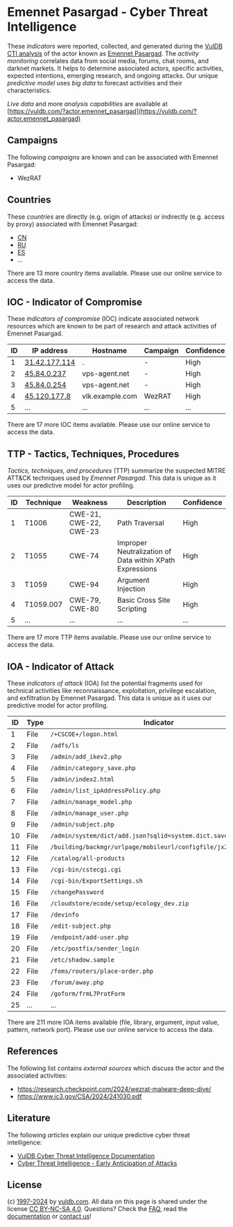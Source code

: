 # Emennet Pasargad - Cyber Threat Intelligence

These _indicators_ were reported, collected, and generated during the [VulDB CTI analysis](https://vuldb.com/?kb.cti) of the actor known as [Emennet Pasargad](https://vuldb.com/?actor.emennet_pasargad). The _activity monitoring_ correlates data from social media, forums, chat rooms, and darknet markets. It helps to determine associated actors, specific activities, expected intentions, emerging research, and ongoing attacks. Our unique _predictive model_ uses _big data_ to forecast activities and their characteristics.

_Live data_ and more _analysis capabilities_ are available at [https://vuldb.com/?actor.emennet_pasargad](https://vuldb.com/?actor.emennet_pasargad)

## Campaigns

The following _campaigns_ are known and can be associated with Emennet Pasargad:

* WezRAT

## Countries

These _countries_ are directly (e.g. origin of attacks) or indirectly (e.g. access by proxy) associated with Emennet Pasargad:

* [CN](https://vuldb.com/?country.cn)
* [RU](https://vuldb.com/?country.ru)
* [ES](https://vuldb.com/?country.es)
* ...

There are 13 more country items available. Please use our online service to access the data.

## IOC - Indicator of Compromise

These _indicators of compromise_ (IOC) indicate associated network resources which are known to be part of research and attack activities of Emennet Pasargad.

ID | IP address | Hostname | Campaign | Confidence
-- | ---------- | -------- | -------- | ----------
1 | [31.42.177.114](https://vuldb.com/?ip.31.42.177.114) | . | - | High
2 | [45.84.0.237](https://vuldb.com/?ip.45.84.0.237) | vps-agent.net | - | High
3 | [45.84.0.254](https://vuldb.com/?ip.45.84.0.254) | vps-agent.net | - | High
4 | [45.120.177.8](https://vuldb.com/?ip.45.120.177.8) | vlk.example.com | WezRAT | High
5 | ... | ... | ... | ...

There are 17 more IOC items available. Please use our online service to access the data.

## TTP - Tactics, Techniques, Procedures

_Tactics, techniques, and procedures_ (TTP) summarize the suspected MITRE ATT&CK techniques used by _Emennet Pasargad_. This data is unique as it uses our predictive model for actor profiling.

ID | Technique | Weakness | Description | Confidence
-- | --------- | -------- | ----------- | ----------
1 | T1006 | CWE-21, CWE-22, CWE-23 | Path Traversal | High
2 | T1055 | CWE-74 | Improper Neutralization of Data within XPath Expressions | High
3 | T1059 | CWE-94 | Argument Injection | High
4 | T1059.007 | CWE-79, CWE-80 | Basic Cross Site Scripting | High
5 | ... | ... | ... | ...

There are 17 more TTP items available. Please use our online service to access the data.

## IOA - Indicator of Attack

These _indicators of attack_ (IOA) list the potential fragments used for technical activities like reconnaissance, exploitation, privilege escalation, and exfiltration by Emennet Pasargad. This data is unique as it uses our predictive model for actor profiling.

ID | Type | Indicator | Confidence
-- | ---- | --------- | ----------
1 | File | `/+CSCOE+/logon.html` | High
2 | File | `/adfs/ls` | Medium
3 | File | `/admin/add_ikev2.php` | High
4 | File | `/admin/category_save.php` | High
5 | File | `/admin/index2.html` | High
6 | File | `/admin/list_ipAddressPolicy.php` | High
7 | File | `/admin/manage_model.php` | High
8 | File | `/admin/manage_user.php` | High
9 | File | `/admin/subject.php` | High
10 | File | `/admin/system/dict/add.json?sqlid=system.dict.save` | High
11 | File | `/building/backmgr/urlpage/mobileurl/configfile/jx2_config.ini` | High
12 | File | `/catalog/all-products` | High
13 | File | `/cgi-bin/cstecgi.cgi` | High
14 | File | `/cgi-bin/ExportSettings.sh` | High
15 | File | `/changePassword` | High
16 | File | `/cloudstore/ecode/setup/ecology_dev.zip` | High
17 | File | `/devinfo` | Medium
18 | File | `/edit-subject.php` | High
19 | File | `/endpoint/add-user.php` | High
20 | File | `/etc/postfix/sender_login` | High
21 | File | `/etc/shadow.sample` | High
22 | File | `/foms/routers/place-order.php` | High
23 | File | `/forum/away.php` | High
24 | File | `/goform/frmL7ProtForm` | High
25 | ... | ... | ...

There are 211 more IOA items available (file, library, argument, input value, pattern, network port). Please use our online service to access the data.

## References

The following list contains _external sources_ which discuss the actor and the associated activities:

* https://research.checkpoint.com/2024/wezrat-malware-deep-dive/
* https://www.ic3.gov/CSA/2024/241030.pdf

## Literature

The following _articles_ explain our unique predictive cyber threat intelligence:

* [VulDB Cyber Threat Intelligence Documentation](https://vuldb.com/?kb.cti)
* [Cyber Threat Intelligence - Early Anticipation of Attacks](https://www.scip.ch/en/?labs.20201022)

## License

(c) [1997-2024](https://vuldb.com/?kb.changelog) by [vuldb.com](https://vuldb.com/?kb.about). All data on this page is shared under the license [CC BY-NC-SA 4.0](https://creativecommons.org/licenses/by-nc-sa/4.0/). Questions? Check the [FAQ](https://vuldb.com/?kb.faq), read the [documentation](https://vuldb.com/?kb) or [contact us](https://vuldb.com/?contact)!
